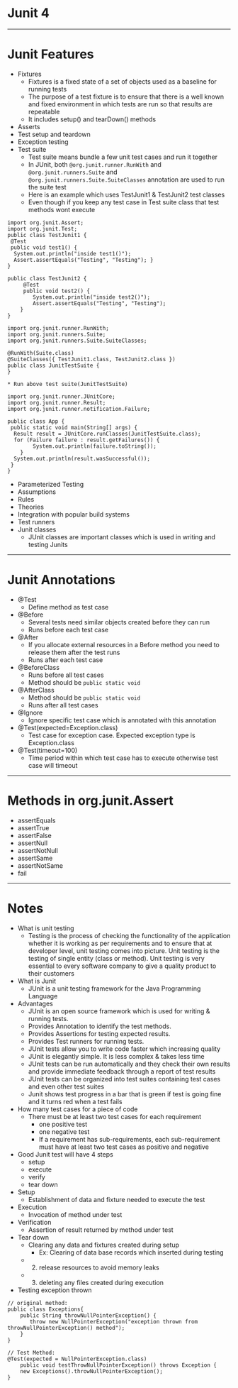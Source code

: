 # Junit 4
------
# Junit Features
* Fixtures
	* Fixtures is a fixed state of a set of objects used as a baseline for running tests
	* The purpose of a test fixture is to ensure that there is a well known and fixed environment in which tests are run so that results are repeatable
	* It includes setup() and tearDown() methods
* Asserts
* Test setup and teardown
* Exception testing
* Test suite
	* Test suite means bundle a few unit test cases and run it together
	* In JUnit, both `@org.junit.runner.RunWith` and `@org.junit.runners.Suite` and `@org.junit.runners.Suite.SuiteClasses` annotation are used to run the suite test
	* Here is an example which uses TestJunit1 & TestJunit2 test classes
	* Even though if you keep any test case in Test suite class that test methods wont execute
```
import org.junit.Assert;
import org.junit.Test;
public class TestJunit1 {
 @Test
 public void test1() {
  System.out.println("inside test1()");
  Assert.assertEquals("Testing", "Testing"); }
}

public class TestJunit2 {
	 @Test
	 public void test2() {  
		System.out.println("inside test2()");  
		Assert.assertEquals("Testing", "Testing"); 
	}
}

import org.junit.runner.RunWith;
import org.junit.runners.Suite;
import org.junit.runners.Suite.SuiteClasses;

@RunWith(Suite.class)
@SuiteClasses({ TestJunit1.class, TestJunit2.class })
public class JunitTestSuite {
}
```
	* Run above test suite(JunitTestSuite)
```
import org.junit.runner.JUnitCore;
import org.junit.runner.Result;
import org.junit.runner.notification.Failure;

public class App {
 public static void main(String[] args) {
  Result result = JUnitCore.runClasses(JunitTestSuite.class);
  for (Failure failure : result.getFailures()) {   
		System.out.println(failure.toString());  
	}
  System.out.println(result.wasSuccessful());
 }
}
```
* Parameterized Testing
* Assumptions
* Rules
* Theories
* Integration with popular build systems
* Test runners
* Junit classes
	* JUnit classes are important classes which is used in writing and testing Junits
-----
# Junit Annotations
* @Test
	* Define method as test case
* @Before
	* Several tests need similar objects created before they can run
	* Runs before each test case
* @After
	* If you allocate external resources in a Before method you need to release them after the test runs
	* Runs after each test case
* @BeforeClass
	* Runs before all test cases
	* Method should be `public static void`
* @AfterClass
	* Method should be `public static void`
	* Runs after all test cases
* @Ignore
	* Ignore specific test case which is annotated with this annotation
* @Test(expected=Exception.class)
	* Test case for exception case. Expected exception type is Exception.class
* @Test(timeout=100)
	* Time period within which test case has to execute otherwise test case will timeout
------
# Methods in org.junit.Assert
* assertEquals
* assertTrue
* assertFalse
* assertNull
* assertNotNull
* assertSame
* assertNotSame
* fail
------
# Notes
* What is unit testing
	* Testing is the process of checking the functionality of the application whether it is working as per requirements and to ensure that at developer level, unit testing comes into picture. Unit testing is the testing of single entity (class or method). Unit testing is very essential to every software company to give a quality product to their customers
* What is Junit
	* JUnit is a unit testing framework for the Java Programming Language
* Advantages
	* JUnit is an open source framework which is used for writing & running tests.
	* Provides Annotation to identify the test methods. 
	* Provides Assertions for testing expected results. 
	* Provides Test runners for running tests. 
	* JUnit tests allow you to write code faster which increasing quality 
	* JUnit is elegantly simple. It is less complex & takes less time
	* JUnit tests can be run automatically and they check their own results and provide immediate feedback through a report of test results
	* JUnit tests can be organized into test suites containing test cases and even other test suites
	* Junit shows test progress in a bar that is green if test is going fine and it turns red when a test fails
* How many test cases for a piece of code
	* There must be at least two test cases for each requirement
		* one positive test
		* one negative test
		* If a requirement has sub-requirements, each sub-requirement must have at least two test cases as positive and negative
* Good Junit test will have 4 steps
	* setup
	* execute
	* verify
	* tear down
* Setup	
	* Establishment of data and fixture needed to execute the test
* Execution
	* Invocation of method under test
* Verification
	* Assertion of result returned by method under test
* Tear down
	* Clearing any data and fixtures created during setup
		* Ex: Clearing of data base records which inserted during testing
	* 2. release resources to avoid memory leaks
	* 3. deleting any files created during execution
* Testing exception thrown
```
// original method:
public class Exceptions{ 
    public String throwNullPointerException() {
       throw new NullPointerException("exception thrown from throwNullPointerException() method");
    }
}

// Test Method:
@Test(expected = NullPointerException.class)
	public void testThrowNullPointerException() throws Exception {
	new Exceptions().throwNullPointerException();
}
```